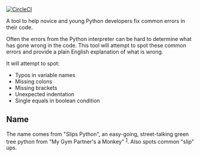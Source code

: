 [![CircleCI](https://circleci.com/gh/thk123/slips/tree/master.svg?style=svg)](https://circleci.com/gh/thk123/slips/tree/master)

A tool to help novice and young Python developers fix common errors in their code. 

Often the errors from the Python interpreter can be hard to determine what has gone wrong in the code. This tool will attempt to spot these common errors and provide a plain English explanation of what is wrong.

It will attempt to spot:

 - Typos in variable names
 - Missing colons
 - Missing brackets 
 - Unexpected indentation
 - Single equals in boolean condition

Name
----

The name comes from "Slips Python", an easy-going, street-talking green tree python from "My Gym Partner's a Monkey" <sup>[1]</sup>. Also spots common "slip" ups.  

[1]: https://en.wikipedia.org/wiki/List_of_fictional_snakes#Animation 
